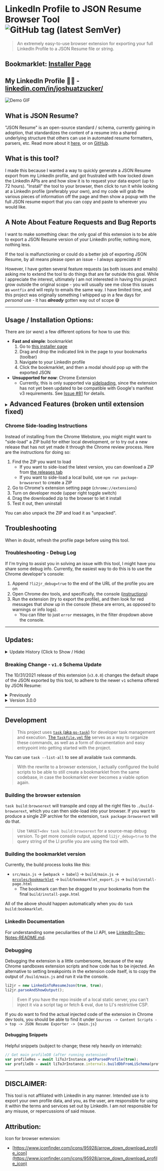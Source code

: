 # LinkedIn Profile to JSON Resume Browser Tool ![GitHub tag (latest SemVer)](https://img.shields.io/github/v/tag/joshuatz/linkedin-to-jsonresume)

> An extremely easy-to-use browser extension for exporting your full LinkedIn Profile to a JSON Resume file or string.

<!-- Non-functional until chrome extension is fixed -->
<!-- ## Chrome Extension 📦 - [Webstore Link](https://chrome.google.com/webstore/detail/json-resume-exporter/caobgmmcpklomkcckaenhjlokpmfbdec) -->


## Bookmarklet: [Installer Page](https://li2jr-bookmarklet-installer.tiiny.site/)

## My LinkedIn Profile 👨‍💼 - [linkedin.com/in/joshuatzucker/](https://www.linkedin.com/in/joshuatzucker/)

![Demo GIF](./docs/demo-chrome_extension.gif "Demo Gif")

## What is JSON Resume?
"JSON Resume" is an open-source standard / schema, currently gaining in adoption, that standardizes the content of a resume into a shared underlying structure that others can use in automated resume formatters, parsers, etc. Read more about it [here](https://jsonresume.org/), or on [GitHub](https://github.com/jsonresume).

## What is this tool?
I made this because I wanted a way to quickly generate a JSON Resume export from my LinkedIn profile, and got frustrated with how locked down the LinkedIn APIs are and how slow it is to request your data export (up to 72 hours). "Install" the tool to your browser, then click to run it while looking at a LinkedIn profile (preferably your own), and my code will grab the various pieces of information off the page and then show a popup with the full JSON resume export that you can copy and paste to wherever you would like.

## A Note About Feature Requests and Bug Reports
I want to make something clear: the only goal of this extension is to be able to export a JSON Resume version of your LinkedIn profile; nothing more, nothing less.

If the tool is malfunctioning or could do a better job of exporting JSON Resume, by all means please open an issue - I always appreciate it!

However, I have gotten several feature requests (as both issues and emails) asking me to extend the tool to do things that are far outside this goal. While I appreciate the interest, ultimately I am not interested in having this project grow outside the original scope - you will usually see me close this issues as `wontfix` and will reply to emails the same way. I have limited time, and this project was originally something I whipped up in a few days for _personal_ use - it has ***already*** gotten way out of scope 😅

---

## Usage / Installation Options:

There are (or *were*) a few different options for how to use this:

- **Fast and simple**: bookmarklet
    1. Go to [this installer page](https://li2jr-bookmarklet-installer.tiiny.site/)
    2. Drag and drop the indicated link in the page to your bookmarks (toolbar)
    3. Navigate to your LinkedIn profile
    4. Click the bookmarklet, and then a modal should pop up with the exported JSON
- **Unsupported for now**: Chrome Extension
    - Currently, this is only supported via [sideloading](#chrome-side-loading-instructions), since the extension has not yet been updated to be compatible with Google's manifest v3 requirements. See [Issue #81](https://github.com/joshuatz/linkedin-to-jsonresume/issues/81) for details.

<details>
    <summary><h2 style="display:inline;">Advanced Features (broken until extension fixed)</h2></summary>

> [!WARNING]
> The following features are only supported inside the browser extension version of the program, which is currently broken. For details, see [Issue #81](https://github.com/joshuatz/linkedin-to-jsonresume/issues/81).

### Schema Versions
This tool supports multiple version of [the JSON Resume Schema specification](https://github.com/jsonresume/resume-schema) for export, which you can easily swap between in the dropdown selector! ✨

> "Which schema version should I use?"

If you are unsure, you should probably just stick with *"stable"*, which is the default. It should have the most widespread support across the largest number of platforms.

### Support for Multilingual Profiles
LinkedIn [has a unique feature](https://www.linkedin.com/help/linkedin/answer/1717/create-or-delete-a-profile-in-another-language) that allows you to create different versions of your profile for different languages, rather than relying on limited translation of certain fields.

For example, if you are bilingual in both English and German, you could create one version of your profile for each language, and then viewers would automatically see the correct one depending on where they live and their language settings.

I've implemented support (starting with `v1.0.0`) for multilingual profile export through a dropdown selector:

![Export Language Selector](./docs/multilingual-support.png)

The dropdown should automatically get populated with the languages that the profile you are currently viewing supports, in addition to your own preferred viewing language in the #1 spot. You should be able to switch between languages in the dropdown and click the export button to get a JSON Resume export with your selected language.

> Note: LinkedIn offers language choices through [a `Locale` string](https://developer.linkedin.com/docs/ref/v2/object-types#LocaleString), which is a combination of `country` (ISO-3166) and `language` (ISO-639). I do not make decisions as to what languages are supported.

> This feature is the part of this extension most likely to break in the future; LI has some serious quirks around multilingual profiles - see [my notes](./docs/LinkedIn-Dev-Notes-README.md#voyager---multilingual-and-locales-support) for details.

### Export Options
There are several main buttons in the browser extension, with different effects. You can hover over each button to see the alt text describing what they do, or read below:
 - *LinkedIn Profile to JSON*: Converts the profile to the JSON Resume format, and then displays it in a popup modal for easy copying and pasting
 - *Download JSON Resume Export*: Same as above, but prompts you to download the result as an actual `.json` file.
 - *Download vCard File*: Export and download the profile as a Virtual Contact File (`.vcf`) (aka *vCard*)
     - There are some caveats with this format; see below


#### vCard Limitations and Caveats
 - Partial birthdate (aka `BDAY`) values (e.g. where the profile has a month and day, but has not opted to share their birth year), are only supported in v4 (RFC-6350) and above. This extension currently only supports v3, so in these situations the tool will simply omit the BDAY field from the export
     - See [#32](https://github.com/joshuatz/linkedin-to-jsonresume/issues/32) for details
 - The LinkedIn display photo (included in vCard) served by LI is a temporary URL, with a fixed expiration date set by LinkedIn. From observations, this is often set months into the future, but could still be problematic for address book clients that don't cache images. To work around this, I'm converting it to a base64 string; this should work with most vCard clients, but also increases the vCard file size considerably.

</details>

### Chrome Side-loading Instructions
Instead of installing from the Chrome Webstore, you might might want to "side-load" a ZIP build for either local development, or to try out a new release that has not yet made it through the Chrome review process. Here are the instructions for doing so:

1. Find the ZIP you want to load
     - If you want to side-load the latest version, you can download a ZIP from [the releases tab](https://github.com/joshuatz/linkedin-to-jsonresume/releases/)
     - If you want to side-load a local build, use `npm run package-browserext` to create a ZIP
2. Go to Chrome's extension setting page (`chrome://extensions`)
3. Turn on developer mode (upper right toggle switch)
4. Drag the downloaded zip to the browser to let it install
5. Test it out, then uninstall

You can also unpack the ZIP and load it as "unpacked".

## Troubleshooting
When in doubt, refresh the profile page before using this tool.

### Troubleshooting - Debug Log
If I'm trying to assist you in solving an issue with this tool, I might have you share some debug info. Currently, the easiest way to do this is to use the Chrome developer's console:

1. Append `?li2jr_debug=true` to the end of the URL of the profile you are on
2. Open Chrome dev tools, and specifically, the console ([instructions](https://developers.google.com/web/tools/chrome-devtools/open#console))
3. Run the extension (try to export the profile), and then look for red messages that show up in the console (these are errors, as opposed to warnings or info logs).
    - You can filter to just `error` messages, in the filter dropdown above the console.

---

## Updates:
<details>
    <summary>Update History (Click to Show / Hide)</summary>

Date | Release | Notes
--- | --- | ---
6/22/2025 | 3.3.0 | Re-implement bookmarklet support, add docs about broken Chrome extension usage
4/9/2022 | 3.2.3 | Fix: Incomplete work listings extraction (see [#68](https://github.com/joshuatz/linkedin-to-jsonresume/issues/68))
12/24/2021 | 3.2.2 | Fix: Broken endpoints (see [#63](https://github.com/joshuatz/linkedin-to-jsonresume/issues/63))
11/14/2021 | 3.2.1 | Fix: Some profiles missing full language proficiency extraction (see [#59](https://github.com/joshuatz/linkedin-to-jsonresume/issues/59))<br/>Fix: Missing Education (regression) (see [#60](https://github.com/joshuatz/linkedin-to-jsonresume/issues/60))
11/7/2021 | 3.2.0 | Improve/Fix: Include location in work positions (see [#58](https://github.com/joshuatz/linkedin-to-jsonresume/issues/58))
11/7/2021 | 3.1.0 | Fix: Incorrect sorting of volunteer positions (see [#55](https://github.com/joshuatz/linkedin-to-jsonresume/issues/55))<br/>Fix: Missing Certificates (see [#59](https://github.com/joshuatz/linkedin-to-jsonresume/issues/59))<br/>Improve/Fix: Extract Language proficiencies / languages (see [#59](https://github.com/joshuatz/linkedin-to-jsonresume/issues/59))<br/>Improve: Cleanup, README update
10/31/2021 | 3.0.0 | **Breaking Update**: This extension has now been updated to output JSON matching the `v1` schema specification released by JSON Resume (see [#53](https://github.com/joshuatz/linkedin-to-jsonresume/pull/53) and [#56](https://github.com/joshuatz/linkedin-to-jsonresume/pull/56)). If you still need the `v0.0.16` schema output, it is no longer the default, but is still available for now under the "legacy" schema option. Thanks @ [anthonyjdella](https://github.com/anthonyjdella) for the PR and code contributions!<br/><br/>Fix: Also rolled into this release is a fix for truncated volunteer experiences (see [#55](https://github.com/joshuatz/linkedin-to-jsonresume/issues/55)). Thanks @ [fkrauthan](https://github.com/fkrauthan) for the heads up!
2/27/2021 | 2.1.2 | Fix: Multiple issues around work history / experience; missing titles, ordering, etc. Overhauled approach to extracting work entries.
12/19/2020 | 2.1.1 | Fix: Ordering of work history with new API endpoint ([#38](https://github.com/joshuatz/linkedin-to-jsonresume/issues/38))
12/7/2020 | 2.1.0 | Fix: Issue with multilingual profile, when exporting your own profile with a different locale than your profile's default. ([#37](https://github.com/joshuatz/linkedin-to-jsonresume/pull/37))
11/12/2020 | 2.0.0 | Support for multiple schema versions ✨ ([#34](https://github.com/joshuatz/linkedin-to-jsonresume/pull/34))
11/8/2020 | 1.5.1 | Fix: Omit partial BDAY export in vCard ([#32](https://github.com/joshuatz/linkedin-to-jsonresume/issues/32))
10/22/2020 | 1.5.0 | Fix: Incorrect birthday month in exported vCards (off by one)<br>Fix: Better pattern for extracting profile ID from URL, fixes extracting from virtual sub-pages of profile (e.g. `/detail/contact-info`), or with query or hash strings at the end.
7/7/2020 | 1.4.2 | Fix: For work positions, if fetched via `profilePositionGroups`, LI ordering (the way it looks on your profile) was not being preserved.
7/31/2020 | 1.4.1 | Fix: In some cases, wrong profileUrnId was extracted from current profile, which led to work history API call being ran against a *different* profile (e.g. from "recommended section", or something like that).
7/21/2020 | 1.4.0 | Fix: For vCard exports, Previous profile was getting grabbed after SPA navigation between profiles.
7/6/2020 | 1.3.0 | Fix: Incomplete work position entries for some users; LI was limiting the amount of pre-fetched data. Had to implement request paging to fix.<br/><br/>Also refactored a lot of code, improved result caching, and other tweaks.
6/18/2020 | 1.2.0 | Fix / Improve VCard export feature.
6/5/2020 | 1.1.0 | New feature: [vCard](https://en.wikipedia.org/wiki/VCard) export, which you can import into Outlook / Google Contacts / etc.
5/31/2020 | 1.0.0 | Brought output up to par with "spec", integrated schemas as TS, added support for multilingual profiles, overhauled JSDoc types.<br><br>Definitely a *breaking* change, since the output has changed to mirror schema more closely (biggest change is `website` in several spots has become `url`)
5/9/2020 | 0.0.9 | Fixed "references", added certificates (behind setting), and formatting tweaks
4/4/2020 | 0.0.8 | Added version string display to popup
4/4/2020 | 0.0.7 | Fixed and improved contact info collection (phone, Twitter, and email). Miscellaneous other tweaks.
10/22/2019 | 0.0.6 | Updated recommendation querySelector after LI changed DOM. Thanks again, @ [lucbpz](https://github.com/lucbpz).
10/19/2019 | 0.0.5 | Updated LI date parser to produce date string compliant with JSONResume Schema (padded). Thanks @ [lucbpz](https://github.com/lucbpz).
9/12/2019 | 0.0.4 | Updated Chrome webstore stuff to avoid LI IP usage (Google took down extension page due to complaint). Updated actual scraper code to grab full list of skills vs just highlighted.
8/3/2019 | NA | Rewrote this tool as a browser extension instead of a bookmarklet to get around the CSP issue. Seems to work great!
7/22/2019 | NA | ***ALERT***: This bookmarklet is currently broken, thanks to LinkedIn adding a new restrictive CSP (Content Security Policy) header to the site. [I've opened an issue](https://github.com/joshuatz/linkedin-to-jsonresume-bookmarklet/issues/1) to discuss this, and both short-term (requires using the console) and long-term (browser extension) solutions.
6/21/2019 | 0.0.3 | I saw the bookmarklet was broken depending on how you came to the profile page, so I refactored a bunch of code and found a much better way to pull the data. Should be much more reliable!
</details>

### Breaking Change - `v1.0` Schema Update
The 10/31/2021 release of this extension (`v3.0.0`) changes the default shape of the JSON exported by this tool, to adhere to the newer `v1` schema offered by JSON Resume:

<details>
	<summary>Previously</summary>

- Stable: `v0.0.16`
- Latest: `v0.1.3`
- Beta: `v0.1.3` + `certificates`
</details>

<details>
	<summary>Version 3.0.0</summary>

- ***Legacy***: `v0.0.16`
- Stable: `v1.0.0`
- Beta: Even with `v1.0.0` (for now)
</details>

---

## Development

> This project uses [`task` (aka `go-task`)](https://github.com/go-task/task) for developer task management and execution. [The `Taskfile.yml` file](./Taskfile.yml) serves as a way to organize these commands, as well as a form of documentation and easy entrypoint into getting started with the project.

You can use `task --list-all` to see all available `task` commands.

> With the rewrite to a browser extension, I actually configured the build scripts to be able to still create a bookmarklet from the same codebase, in case the bookmarklet ever becomes a viable option again.

### Building the browser extension
`task build:browserext` will transpile and copy all the right files to `./build-browserext`, which you can then side-load into your browser. If you want to produce a single ZIP archive for the extension, `task package:browserext` will do that.

> Use `TARGET=dev task build:browserext` for a source-map debug version. To get more console output, append `li2jr_debug=true` to the query string of the LI profile you are using the tool with.

### Building the bookmarklet version
Currently, the build process looks like this:
 - `src/main.js` -> (`webpack + babel`) -> `build/main.js` -> [`mrcoles/bookmarklet`](https://github.com/mrcoles/bookmarklet) -> `build/bookmarklet_export.js` -> `build/install-page.html`
     - The bookmark can then be dragged to your bookmarks from the final `build/install-page.html`

All of the above should happen automatically when you do `task build:bookmarklet`.

### LinkedIn Documentation
For understanding some peculiarities of the LI API, see [LinkedIn-Dev-Notes-README.md](./docs/LinkedIn-Dev-Notes-README.md).

### Debugging
Debugging the extension is a little cumbersome, because of the way Chrome sandboxes extension scripts and how code has to be injected. An alternative to setting breakpoints in the extension code itself, is to copy the output of `/build/main.js` and run it via the console.

```js
li2jr = new LinkedinToResumeJson(true, true);
li2jr.parseAndShowOutput();
```

> Even if you have the repo inside of a local static server, you can't inject it via a script tag or fetch & eval, due to LI's restrictive CSP.

If you do want to find the actual injected code of the extension in Chrome dev tools, you should be able to find it under `Sources -> Content Scripts -> top -> JSON Resume Exporter -> {main.js}`

#### Debugging Snippets
Helpful snippets (subject to change; these rely heavily on internals):

```js
// Get main profileDB (after running extension)
var profileRes = await liToJrInstance.getParsedProfile(true);
var profileDb = await liToJrInstance.internals.buildDbFromLiSchema(profileRes.liResponse);
```

---

## DISCLAIMER:
This tool is not affiliated with LinkedIn in any manner. Intended use is to export your own profile data, and you, as the user, are responsible for using it within the terms and services set out by LinkedIn. I am not responsible for any misuse, or repercussions of said misuse.

## Attribution:
Icon for browser extension:
 - [https://www.iconfinder.com/icons/95928/arrow_down_download_profile_icon](https://www.iconfinder.com/icons/95928/arrow_down_download_profile_icon)
